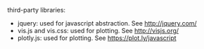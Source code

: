 third-party libraries:
- jquery: used for javascript abstraction. See http://jquery.com/
- vis.js and vis.css: used for plotting. See http://visjs.org/
- plotly.js: used for plotting. See https://plot.ly/javascript